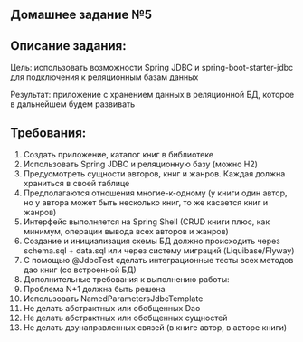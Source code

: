 Домашнее задание №5
---
Описание задания:
---
Цель: использовать возможности Spring JDBC и spring-boot-starter-jdbc для подключения к реляционным базам данных 

Результат: приложение с хранением данных в реляционной БД, которое в дальнейшем будем развивать

Требования:
---
1. Создать приложение, каталог книг в библиотеке
2. Использовать Spring JDBC и реляционную базу (можно H2)
3. Предусмотреть сущности авторов, книг и жанров. Каждая должна храниться в своей таблице
4. Предполагаются отношения многие-к-одному (у книги один автор, но у автора может быть несколько книг, то же касается книг и жанров)
5. Интерфейс выполняется на Spring Shell (CRUD книги плюс, как минимум, операции вывода всех авторов и жанров)
6. Создание и инициализация схемы БД должно происходить через schema.sql + data.sql или через систему миграций (Liquibase/Flyway)
7. С помощью @JdbcTest сделать интеграционные тесты всех методов дао книг (со встроенной БД)
8. Дополнительные требования к выполнению работы:
9. Проблема N+1 должна быть решена
10. Использовать NamedParametersJdbcTemplate
11. Не делать абстрактных или обобщенных Dao
12. Не делать абстрактных или обобщенных сущностей
13. Не делать двунаправленных связей (в книге автор, в авторе книги)
